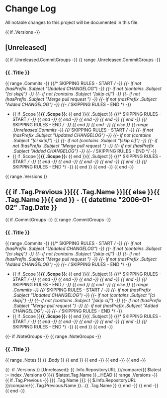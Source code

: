# Change Log

All notable changes to this project will be documented in this file.

{{ if .Versions -}}
<a name="unreleased"></a>

## [Unreleased]

{{ if .Unreleased.CommitGroups -}}
{{ range .Unreleased.CommitGroups -}}

### {{ .Title }}

{{ range .Commits -}}
{{/* SKIPPING RULES - START */ -}}
{{- if not (hasPrefix .Subject "Updated CHANGELOG") -}}
{{- if not (contains .Subject "[ci skip]") -}}
{{- if not (contains .Subject "[skip ci]") -}}
{{- if not (hasPrefix .Subject "Merge pull request ") -}}
{{- if not (hasPrefix .Subject "Added CHANGELOG") -}}
{{- /* SKIPPING RULES - END */ -}}

- {{ if .Scope }}**{{ .Scope }}:** {{ end }}{{ .Subject }}
  {{/* SKIPPING RULES - START */ -}}
  {{ end -}}
  {{ end -}}
  {{ end -}}
  {{ end -}}
  {{ end -}}
  {{/* SKIPPING RULES - END */ -}}
  {{ end }}
  {{ end -}}
  {{ else }}
  {{ range .Unreleased.Commits -}}
  {{/* SKIPPING RULES - START */ -}}
  {{- if not (hasPrefix .Subject "Updated CHANGELOG") -}}
  {{- if not (contains .Subject "[ci skip]") -}}
  {{- if not (contains .Subject "[skip ci]") -}}
  {{- if not (hasPrefix .Subject "Merge pull request ") -}}
  {{- if not (hasPrefix .Subject "Added CHANGELOG") -}}
  {{- /* SKIPPING RULES - END */ -}}
- {{ if .Scope }}**{{ .Scope }}:** {{ end }}{{ .Subject }}
  {{/* SKIPPING RULES - START */ -}}
  {{ end -}}
  {{ end -}}
  {{ end -}}
  {{ end -}}
  {{ end -}}
  {{/* SKIPPING RULES - END */ -}}
  {{ end }}
  {{ end -}}
  {{ end -}}

{{ range .Versions }}
<a name="{{ .Tag.Name }}"></a>

## {{ if .Tag.Previous }}[{{ .Tag.Name }}]{{ else }}{{ .Tag.Name }}{{ end }} - {{ datetime "2006-01-02" .Tag.Date }}

{{ if .CommitGroups -}}
{{ range .CommitGroups -}}

### {{ .Title }}

{{ range .Commits -}}
{{/* SKIPPING RULES - START */ -}}
{{- if not (hasPrefix .Subject "Updated CHANGELOG") -}}
{{- if not (contains .Subject "[ci skip]") -}}
{{- if not (contains .Subject "[skip ci]") -}}
{{- if not (hasPrefix .Subject "Merge pull request ") -}}
{{- if not (hasPrefix .Subject "Added CHANGELOG") -}}
{{- /* SKIPPING RULES - END */ -}}

- {{ if .Scope }}**{{ .Scope }}:** {{ end }}{{ .Subject }}
  {{/* SKIPPING RULES - START */ -}}
  {{ end -}}
  {{ end -}}
  {{ end -}}
  {{ end -}}
  {{ end -}}
  {{/* SKIPPING RULES - END */ -}}
  {{ end }}
  {{ end -}}
  {{ else }}
  {{ range .Commits -}}
  {{/* SKIPPING RULES - START */ -}}
  {{- if not (hasPrefix .Subject "Updated CHANGELOG") -}}
  {{- if not (contains .Subject "[ci skip]") -}}
  {{- if not (contains .Subject "[skip ci]") -}}
  {{- if not (hasPrefix .Subject "Merge pull request ") -}}
  {{- if not (hasPrefix .Subject "Added CHANGELOG") -}}
  {{- /* SKIPPING RULES - END */ -}}
- {{ if .Scope }}**{{ .Scope }}:** {{ end }}{{ .Subject }}
  {{/* SKIPPING RULES - START */ -}}
  {{ end -}}
  {{ end -}}
  {{ end -}}
  {{ end -}}
  {{ end -}}
  {{/* SKIPPING RULES - END */ -}}
  {{ end }}
  {{ end -}}

{{- if .NoteGroups -}}
{{ range .NoteGroups -}}

### {{ .Title }}

{{ range .Notes }}
{{ .Body }}
{{ end }}
{{ end -}}
{{ end -}}
{{ end -}}

{{- if .Versions }}
[Unreleased]: {{ .Info.RepositoryURL }}/compare/{{ $latest := index .Versions 0 }}{{ $latest.Tag.Name }}...HEAD
{{ range .Versions -}}
{{ if .Tag.Previous -}}
[{{ .Tag.Name }}]: {{ $.Info.RepositoryURL }}/compare/{{ .Tag.Previous.Name }}...{{ .Tag.Name }}
{{ end -}}
{{ end -}}
{{ end -}}
